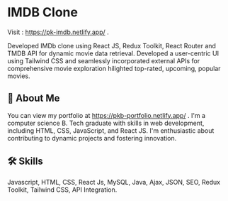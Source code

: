 
# IMDB Clone

Visit : https://pk-imdb.netlify.app/ .

Developed IMDb clone using React JS, Redux Toolkit, React Router and TMDB API for dynamic movie data retrieval. Developed a user-centric UI using Tailwind CSS and seamlessly
incorporated external APIs for comprehensive movie exploration hilighted top-rated, upcoming, popular movies.

## 🚀 About Me
You can view my portfolio at https://pkb-portfolio.netlify.app/ . 
I'm a computer science B. Tech graduate with skills in web development,
including HTML, CSS, JavaScript, and React JS. I'm enthusiastic about contributing to dynamic projects and fostering innovation.


## 🛠 Skills
Javascript, HTML, CSS, React Js, MySQL, Java, Ajax, JSON, SEO, Redux Toolkit, Tailwind CSS, API Integration.


